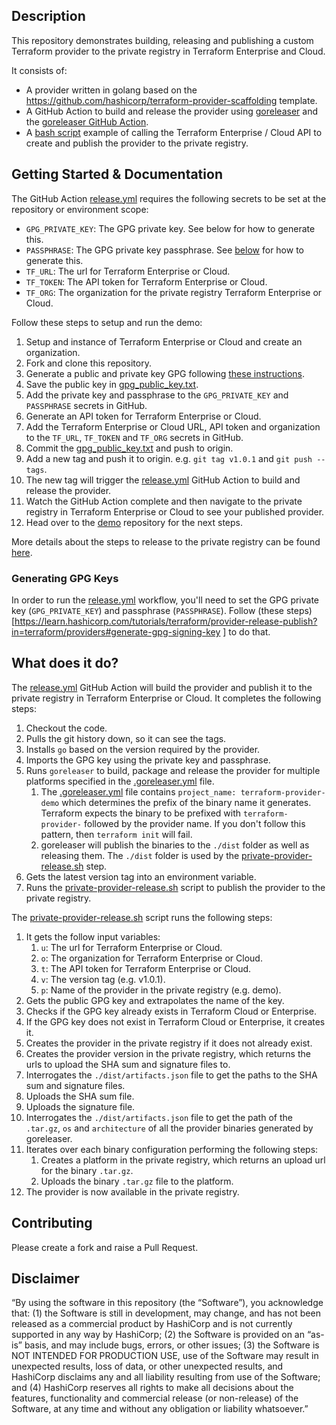 ## Description

This repository demonstrates building, releasing and publishing a custom Terraform provider to the private registry in Terraform Enterprise and Cloud.

It consists of:

- A provider written in golang based on the https://github.com/hashicorp/terraform-provider-scaffolding template.
- A GitHub Action to build and release the provider using [goreleaser](https://goreleaser.com/) and the [goreleaser GitHub Action](https://github.com/goreleaser/goreleaser-action).
- A [bash script](.github/scripts/private-provider-release.sh) example of calling the Terraform Enterprise / Cloud API to create and publish the provider to the private registry.

## Getting Started & Documentation

The GitHub Action [release.yml](release.yml) requires the following secrets to be set at the repository or environment scope:

- `GPG_PRIVATE_KEY`: The GPG private key. See below for how to generate this.
- `PASSPHRASE`: The GPG private key passphrase. See [below](generating-gpg-keys) for how to generate this.
- `TF_URL`: The url for Terraform Enterprise or Cloud.
- `TF_TOKEN`: The API token for Terraform Enterprise or Cloud.
- `TF_ORG`: The organization for the private registry Terraform Enterprise or Cloud. 

Follow these steps to setup and run the demo:

1. Setup and instance of Terraform Enterprise or Cloud and create an organization.
1. Fork and clone this repository.
1. Generate a public and private key GPG following [these instructions](generating-gpg-keys).
1. Save the public key in [gpg_public_key.txt](gpg_public_key.txt).
1. Add the private key and passphrase to the `GPG_PRIVATE_KEY` and `PASSPHRASE` secrets in GitHub.
1. Generate an API token for Terraform Enterprise or Cloud.
1. Add the Terraform Enterprise or Cloud URL, API token and organization to the `TF_URL`, `TF_TOKEN` and `TF_ORG` secrets in GitHub.
1. Commit the [gpg_public_key.txt](gpg_public_key.txt) and push to origin.
1. Add a new tag and push it to origin. e.g. `git tag v1.0.1` and `git push --tags`.
1. The new tag will trigger the [release.yml](release.yml) GitHub Action to build and release the provider.
1. Watch the GitHub Action complete and then navigate to the private registry in Terraform Enterprise or Cloud to see your published provider.
1. Head over to the [demo](https://github.com/HashiCorp-CSA/demo-private-provider-csa-provider-demo) repository for the next steps.

More details about the steps to release to the private registry can be found [here](https://www.terraform.io/cloud-docs/registry/publish-providers#publishing-a-provider-and-creating-a-version).

### Generating GPG Keys
In order to run the [release.yml](.github/workflows/release.yml) workflow, you'll need to set the GPG private key (`GPG_PRIVATE_KEY`) and passphrase (`PASSPHRASE`). Follow (these steps)[https://learn.hashicorp.com/tutorials/terraform/provider-release-publish?in=terraform/providers#generate-gpg-signing-key
] to do that.

## What does it do?

The [release.yml](.github/workflows/release.yml) GitHub Action will build the provider and publish it to the private registry in Terraform Enterprise or Cloud. It completes the following steps:

1. Checkout the code.
1. Pulls the git history down, so it can see the tags.
1. Installs `go` based on the version required by the provider.
1. Imports the GPG key using the private key and passphrase.
1. Runs `goreleaser` to build, package and release the provider for multiple platforms specified in the [.goreleaser.yml](.goreleaser.yml) file.
    1. The [.goreleaser.yml](.goreleaser.yml) file contains `project_name: terraform-provider-demo` which determines the prefix of the binary name it generates. Terraform expects the binary to be prefixed with `terraform-provider-` followed by the provider name. If you don't follow this pattern, then `terraform init` will fail.
    1. goreleaser will publish the binaries to the `./dist` folder as well as releasing them. The `./dist` folder is used by the [private-provider-release.sh](.github/scripts/private-provider-release.sh) step.
1. Gets the latest version tag into an environment variable.
1. Runs the [private-provider-release.sh](.github/scripts/private-provider-release.sh) script to publish the provider to the private registry.

The [private-provider-release.sh](.github/scripts/private-provider-release.sh) script runs the following steps:

1. It gets the follow input variables:
    1. `u`: The url for Terraform Enterprise or Cloud.
    1. `o`: The organization for Terraform Enterprise or Cloud.
    1. `t`: The API token for Terraform Enterprise or Cloud.
    1. `v`: The version tag (e.g. v1.0.1).
    1. `p`: Name of the provider in the private registry (e.g. demo).
1. Gets the public GPG key and extrapolates the name of the key.
1. Checks if the GPG key already exists in Terraform Cloud or Enterprise.
1. If the GPG key does not exist in Terraform Cloud or Enterprise, it creates it.
1. Creates the provider in the private registry if it does not already exist.
1. Creates the provider version in the private registry, which returns the urls to upload the SHA sum and signature files to.
1. Interrogates the `./dist/artifacts.json` file to get the paths to the SHA sum and signature files.
1. Uploads the SHA sum file.
1. Uploads the signature file.
1. Interrogates the `./dist/artifacts.json` file to get the path of the `.tar.gz`, `os` and `architecture` of all the provider binaries generated by goreleaser.
1. Iterates over each binary configuration performing the following steps:
    1. Creates a platform in the private registry, which returns an upload url for the binary `.tar.gz`.
    2. Uploads the binary `.tar.gz` file to the platform.
1. The provider is now available in the private registry.

## Contributing
Please create a fork and raise a Pull Request.

## Disclaimer
“By using the software in this repository (the “Software”), you acknowledge that: (1) the Software is still in development, may change, and has not been released as a commercial product by HashiCorp and is not currently supported in any way by HashiCorp; (2) the Software is provided on an “as-is” basis, and may include bugs, errors, or other issues; (3) the Software is NOT INTENDED FOR PRODUCTION USE, use of the Software may result in unexpected results, loss of data, or other unexpected results, and HashiCorp disclaims any and all liability resulting from use of the Software; and (4) HashiCorp reserves all rights to make all decisions about the features, functionality and commercial release (or non-release) of the Software, at any time and without any obligation or liability whatsoever.”

